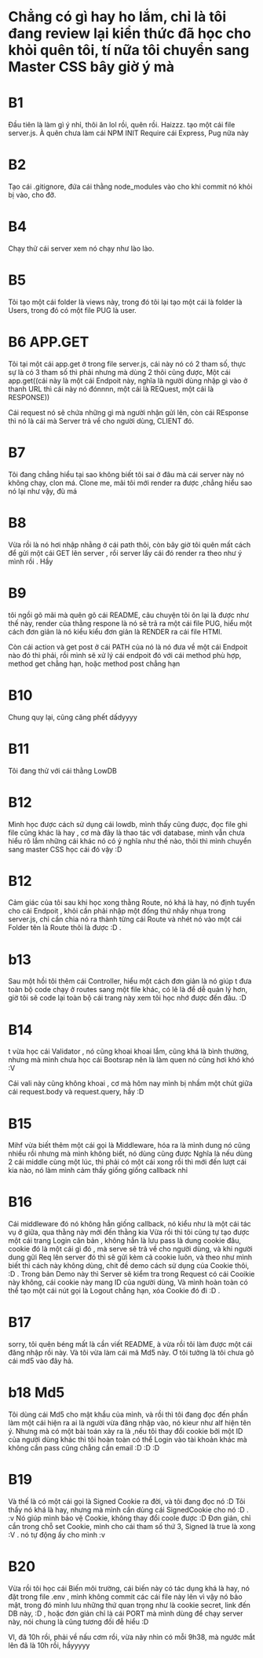 # Chẳng có gì hay ho lắm, chỉ là tôi đang review lại kiển thức đã học cho khỏi quên tôi, tí nữa tôi chuyển sang Master CSS bây giờ ý mà

# B1
Đầu tiên là làm gì ý nhỉ, thôi ăn lol rồi, quên rồi. Haizzz. tạo một cái file server.js. À quên chưa làm cái NPM INIT
Require cái Express, Pug nữa này
# B2 
Tạo cái .gitignore, đứa cái thằng node_modules vào cho khi commit nó khỏi bị vào, cho đỡ.
# B4 
Chạy thử cái server xem nó chạy như lào lào. 

# B5 
Tôi tạo một cái folder là views này, trong đó tôi lại tạo một cái là folder là Users, trong đó có một file PUG là user.

# B6 APP.GET
Tôi tại một cái app.get ở trong file server.js, cái này nó có 2 tham số, thực sự là có 3 tham số thì phải nhưng mà dùng 2 thôi cũng được, 
Một cái app.get((cái này là một cái Endpoit này, nghĩa là người dùng nhập gì vào ở thanh URL thì cái này nó đónnnn, một cái là REQuest, một cái là RESPONSE))

Cái request nó sẽ chứa những gì mà người nhận gửi lên, còn cái REsponse thì nó là cái mà Server trả về cho người dùng, CLIENT đó. 

# B7
Tôi đang chẳng hiểu tại sao không biết tôi sai ở đâu mà cái server này nó không chạy, clon má.
Clone me, mãi tôi mới render ra được ,chẳng hiểu sao nó lại như vậy, đù má

# B8
Vừa rồi là nó hơi nhập nhằng ở cái path thôi, còn bây giờ tôi quên mất cách để gửi một cái GET lên server , rồi server lấy cái đó render ra theo như ý mình rồi . Hầy 

# B9 
tôi ngồi gõ mãi mà quên gõ cái README, câu chuyện tôi ôn lại là được như thế này, render của thằng respone là nó sẽ trả ra một cái file PUG, hiểu một cách đơn giản là nó kiểu kiểu đơn giản là RENDER ra cái file HTMl. 

Còn cái action và get post ở cái PATH của nó là nó đưa về một cái Endpoit nào đó thì phải, rồi mình sẽ xử lý cái endpoit đó với cái method phù hợp, method get chẳng hạn, hoặc method post chẳng hạn 

# B10 
Chung quy lại, cũng căng phết dấdyyyy

# B11
Tôi đang thử với cái thằng LowDB

# B12 
Mình học được cách sử dụng cái lowdb, mình thấy cũng được, đọc file ghi file cũng khác là hay , cơ mà đây là thao tác với database, mình vẫn chưa hiểu rõ lắm những cái khác nó có ý nghĩa như thế nào, thôi thì mình chuyển sang master CSS học cái đó vậy :D 

# B12
Cảm giác của tôi sau khi học xong thằng Route, nó khá là hay, nó định tuyển cho cái Endpoit , khỏi cần phải nhập một đống thứ nhầy nhụa trong server.js, chỉ cần chia nó ra thành từng cái Route và nhét nó vào một cái Folder tên là Route thôi là được :D . 

# b13 
Sau một hồi tôi thêm cái Controller, hiểu một cách đơn giản là nó giúp t đưa toàn bộ code chạy ở routes sang một file khác, có lẽ là để dễ quản lý hơn, giờ tôi sẽ code lại toàn bộ cái trang này xem tôi học nhớ được đến đâu. :D 

# B14
t vừa học cái Validator , nó cũng khoai khoai lắm, cũng khá là bình thường, nhưng mà mình chưa học cái Bootsrap nên là làm quen nó cũng hơi khó khó :V 

Cái vali này cũng không khoai , cơ mà hôm nay mình bị nhầm một chút giữa cái request.body và request.query, hầy :D 

# B15
Mihf vừa biết thêm một cái gọi là Middleware, hóa ra là mình dung nó cũng nhiều rồi nhưng mà mình không biết, nó dùng cũng được 
Nghĩa là nếu dùng 2 cái middle cùng một lúc, thì phải có một cái xong rồi thì mới đến lượt cái kia nào, nó làm mình cảm thấy giống giống callback nhỉ 


# B16
Cái middleware đó nó không hẳn giống callback, nó kiểu như là một cái tác vụ ở giữa, qua thằng này mới đến thằng kia 
Vừa rồi thì tôi cũng tự tạo được một cái trang Login căn bản , không hẳn là lưu pass là dung cookie đâu, cookie đó là một cái gì đó , mà serve sẽ trả về cho người dùng, và khi người dung gửi Req lên server đó thì sẽ gửi kèm cả cookie luôn, và theo như mình biết thì cách này không dùng, chit đề demo cách sử dụng của Cookie thôi, :D . 
Trong bản Demo này thì Server sẽ kiểm tra trong Request có cái Cooikie này không, cái cookie này mang ID của người dùng, 
Và mình hoàn toàn có thể tạo một cái nút gọi là Logout chẳng hạn, xóa Cookie đó đi :D .

# B17 
sorry, tôi quên béng mất là cần viết README, à vừa rồi tôi làm được một cái đăng nhập rồi này. Và tôi vừa làm cái mã Md5 này.
Ơ tôi tưởng là tôi chưa gõ cái md5 vào đây hả. 

# b18 Md5
Tôi dùng cái Md5 cho mật khẩu của mình, và rồi thì tôi đang đọc đến phần làm một cái hiện ra ai là người vừa đăng nhập vào, nó kieur như alf hiện tên ý. 
Nhưng mà có một bài toán xảy ra là ,nếu tôi thay đổi cookie bởi một ID của người dùng khác thì tôi hoàn toàn có thể Login vào tài khoản khác mà không cần pass cũng chẳng cần email :D :D :D  


# B19 
Và thế là có một cái gọi là Signed Cookie ra đời, và tôi đang đọc nó  :D 
Tôi thấy nó khá là hay, nhưng mà mình cần dùng cái SignedCookie cho nó :D . :v 
Nó giúp mình bảo vệ Cookie, không thay đổi coole được :D 
Đơn giản, chỉ cần trong chỗ set Cookie, mình cho cái tham số thứ 3,  Signed là true là xong :V . nó tự động ấy cho mình :v 

# B20 
Vừa rồi tôi học cái Biến môi trường, cái biến này có tác dụng khá là hay, nó đặt trong file .env , mình không commit các cái file này lên vì vậy nó bảo mật, trong đó mình lưu những thứ quan trọng như là cookie secret, link đến DB này, :D , hoặc đơn giản chỉ là cái PORT mà mình dùng để chạy server này, nói chung là cũng tương đối đễ hiểu :D 

Vl, đã 10h rồi, phải về nấu cơm rồi, vừa nãy nhìn có mỗi 9h38, mà ngước mắt lên đã là 10h rồi, hầyyyyy